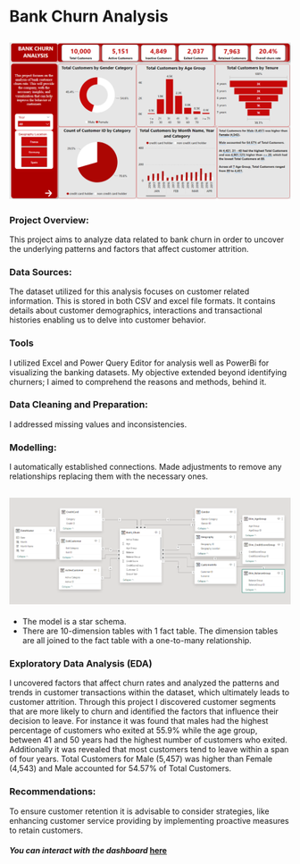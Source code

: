 # Bank Churn Analysis

![](Bank_Churn_Dashboard.png)
---

### Project Overview:
This project aims to analyze data related to bank churn in order to uncover the underlying patterns and factors that affect customer attrition.

### Data Sources:
The dataset utilized for this analysis focuses on customer related information. This is stored in both CSV and excel file formats. It contains details about customer demographics, interactions and transactional histories enabling us to delve into customer behavior.

### Tools
I utilized Excel and Power Query Editor for analysis well as PowerBi for visualizing the banking datasets. My objective extended beyond identifying churners; I aimed to comprehend the reasons and methods, behind it.

### Data Cleaning and Preparation:
I addressed missing values and inconsistencies.

### Modelling:
I automatically established connections. Made adjustments to remove any relationships replacing them with the necessary ones.

![](Adjusted_BankChurn_Model.png)
---

* The model is a star schema.
* There are 10-dimension tables with 1 fact table. The dimension tables are all joined to the fact table with a one-to-many relationship.

### Exploratory Data Analysis (EDA)
I uncovered factors that affect churn rates and analyzed the patterns and trends in customer transactions within the dataset, which ultimately leads to customer attrition.
Through this project I discovered customer segments that are more likely to churn and identified the factors that influence their decision to leave. For instance it was found that males had the highest percentage of customers who exited at 55.9% while the age group, between 41 and 50 years had the highest number of customers who exited. Additionally it was revealed that most customers tend to leave within a span of four years. Total Customers for Male (5,457) was higher than Female (4,543) and Male accounted for 54.57% of Total Customers.

### Recommendations:
To ensure customer retention it is advisable to consider strategies, like enhancing customer service providing by implementing proactive measures to retain customers.

#### _You can interact with the dashboard_ [here](https://app.powerbi.com/links/t0mN9DaXwX?ctid=7a7d9927-84e9-4910-b10f-850c64b28029&pbi_source=linkShare)
